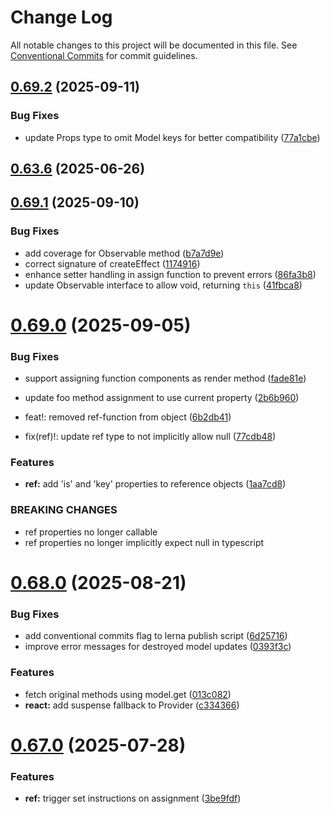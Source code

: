 # Change Log

All notable changes to this project will be documented in this file.
See [Conventional Commits](https://conventionalcommits.org) for commit guidelines.

## [0.69.2](https://github.com/gabeklein/expressive-mvc/compare/v0.69.1...v0.69.2) (2025-09-11)


### Bug Fixes

* update Props type to omit Model keys for better compatibility ([77a1cbe](https://github.com/gabeklein/expressive-mvc/commit/77a1cbef3faddeebab5f57e034ad798556a8325f))



## [0.63.6](https://github.com/gabeklein/expressive-mvc/compare/v0.63.5...v0.63.6) (2025-06-26)





## [0.69.1](https://github.com/gabeklein/expressive-mvc/compare/v0.69.0...v0.69.1) (2025-09-10)


### Bug Fixes

* add coverage for Observable method ([b7a7d9e](https://github.com/gabeklein/expressive-mvc/commit/b7a7d9e06731df3a628303266f42cf33f78e192d))
* correct signature of createEffect ([1174916](https://github.com/gabeklein/expressive-mvc/commit/11749166f9eb573fef07308b3f542d05ef9317bf))
* enhance setter handling in assign function to prevent errors ([86fa3b8](https://github.com/gabeklein/expressive-mvc/commit/86fa3b8677659ae0c95ee25ad46c9f8886ff5a6c))
* update Observable interface to allow void, returning `this` ([41fbca8](https://github.com/gabeklein/expressive-mvc/commit/41fbca881e323b249925a07fb7e51108e4ab29d3))





# [0.69.0](https://github.com/gabeklein/expressive-mvc/compare/v0.68.0...v0.69.0) (2025-09-05)


### Bug Fixes

* support assigning function components as render method ([fade81e](https://github.com/gabeklein/expressive-mvc/commit/fade81eba5a049cc1aa30366823516142bc449dc))
* update foo method assignment to use current property ([2b6b960](https://github.com/gabeklein/expressive-mvc/commit/2b6b9606709181b374f8ad79db39a00a624de356))


* feat!: removed ref-function from object ([6b2db41](https://github.com/gabeklein/expressive-mvc/commit/6b2db41b7047304821ff39dcd186017da1207b13))
* fix(ref)!: update ref type to not implicitly allow null ([77cdb48](https://github.com/gabeklein/expressive-mvc/commit/77cdb48746eea281162df8d740fcb4633bb6cc12))


### Features

* **ref:** add 'is' and 'key' properties to reference objects ([1aa7cd8](https://github.com/gabeklein/expressive-mvc/commit/1aa7cd8cf4f62bc6507ef1afa3e47e99832e3cd1))


### BREAKING CHANGES

* ref properties no longer callable
* ref properties no longer implicitly expect null in typescript





# [0.68.0](https://github.com/gabeklein/expressive-mvc/compare/v0.67.0...v0.68.0) (2025-08-21)


### Bug Fixes

* add conventional commits flag to lerna publish script ([6d25716](https://github.com/gabeklein/expressive-mvc/commit/6d257165050b28c6b00be5a3ddd1f8734722b21a))
* improve error messages for destroyed model updates ([0393f3c](https://github.com/gabeklein/expressive-mvc/commit/0393f3ca8ee73a41c35a9789a2eee12bef376eca))


### Features

* fetch original methods using model.get ([013c082](https://github.com/gabeklein/expressive-mvc/commit/013c08293a4d0d9e3845950b16e4024ddcfbb7a1))
* **react:** add suspense fallback to Provider ([c334366](https://github.com/gabeklein/expressive-mvc/commit/c33436628c0bcdcec1c4b161feca225c8c248dd0))





# [0.67.0](https://github.com/gabeklein/expressive-mvc/compare/v0.66.2...v0.67.0) (2025-07-28)


### Features

* **ref:** trigger set instructions on assignment ([3be9fdf](https://github.com/gabeklein/expressive-mvc/commit/3be9fdf870f36e69717f2034141ac1ad5c09e772))
